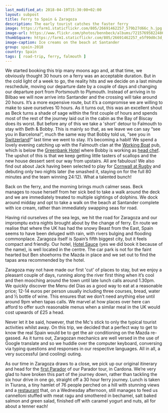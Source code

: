 ```yaml
---
last_modified_at: 2018-04-19T15:30:00+02:00
layout: subpost
title: Ferry to Spain & Zaragoza
description: The early tourist catches the faster ferry
image: https://farm1.staticflickr.com/805/26691462257_579b27d66c_h.jpg
image-url: https://www.flickr.com/photos/bennbeck/albums/72157695822486855
thumbSquare: https://farm1.staticflickr.com/805/26691462257_e5f99d0c3d_q.jpg
image-caption: Ice creams on the beach at Santander
group: spain-2018
country: Spain
tags: [ road-trip, ferry, falmouth ]
---
```


We started booking this trip many moons ago and, at that time, we obviously thought 30 hours on a ferry was an acceptable duration. 
But in the cold light of a week to go, the reality hits and we decide on a last minute reschedule, moving our departure date by a couple of days and changing 
our departure port from Portsmouth to Plymouth. Instead of arriving in to Bilbao we will now arrive into Santander and the crossing will take around 20 hours. 
It’s a more expensive route, but it’s a compromise we are willing to make to save ourselves 10 hours. As it turns out, this was an excellent shout as Beck turns 
a shade of sage within the first couple of hours and spends most of the rest of the journey laid out in the cabin as the Bay of Biscay does its worst. 
But before any of this we take a 'short' detour to Falmouth to stay with Beth & Bobby. This is mainly so that, as we leave we can say “see you in Barcelona!”, 
much the same way that Bobby told us, “see you in [Switzerland](/2018/01/28/switzerland.html)!” last time we went to stay. It’s becoming a habit! We spend a lovely evening catching up with 
the Falmouth clan at the [Working Boat](https://www.greenbank-hotel.co.uk/food-and-drink/the-working-boat-pub/) pub, which is below the [Greenbank Hotel](https://www.greenbank-hotel.co.uk/) where Bobby is working as [head chef](https://www.greenbank-hotel.co.uk/our-hotel/blog/meet-our-new-head-chef-bobby-southworth/greenbank-hotel-head-chef-bobby-southworth-falmouth-cornwall-chefs/). 
The  upshot of this is that we keep getting little tasters of scallops and the new house  dessert sent our way from upstairs. All are fabulous! 
We also find out about Jack having been selected to play for [Cornwall at Rugby](http://www.cornwall-rfu.org.uk/news/item/1284-tamar-cup-teams-announced) and debuting only two nights later (he smashed it, staying on for the full 80 minutes and the team winning 24:12).
What a talented bunch! 

Back on the ferry, and the morning brings much calmer seas. 
Beck manages to rouse herself from her sick bed to take a walk around the deck and we are immediately treated to multiple sightings of dolphins. 
We dock around midday and opt to take a walk on the beach at Santander complete with ice cream, rather than immediately swapping seas for road. 

Having rid ourselves of the sea legs, we hit the road for Zaragoza and our impromptu extra nights brought about by the change of ferry. 
En route we realise that where the UK has had the snowy Beast from the East, Spain seems to have been deluged with rain, with rivers bulging and flooding commonplace.
Zaragoza itself is Spain’s fifth biggest city, but it feels compact and friendly. Our hotel, [Hotel Sauce](https://www.hotelsauce.com/en/) (yes we did book it because of the name), is well located in the centre.
The car park is not for the faint hearted but Ben shoehorns the Mazda in place and we set out to find the tapas area recommended by the hotel. 

Zaragoza may not have made our first 'cut' of places to stay, but we enjoy a pleasant couple of days, running along the river first thing when it’s cool and then mooching around
the town until late lunch calls around 1.30pm. We quickly discover the Menu del Dias as a good way to eat at a reasonable price; 12-14 euros per person usually including three
courses, bread, water and ½ bottle of wine. This ensures that we don’t need anything else until around 9pm when tapas calls. We marvel at how places over here can afford to offer
such reasonable menus when a similar meal in the UK would cost upwards of £25 a head.

Never let it be said, however, that the Mc's stick to only the typical tourist activities whilst away. On this trip, we decided that a perfect way to get to know the real
Spain would be to get the air conditioning on the Mazda re-gassed. As it turns out, Zaragozan mechanics are well versed in the use of Google translate and so we huddle over
the computer keyboard, conversing via typing questions and responses in our respective languages. All in all, a very successful (and cooling) outing.

As our time in Zaragoza draws to a close, we pick up our original itinerary and head for the [first Parador](http://www.parador.es/en/paradores/parador-de-carmona) of our Parador tour, in Cardona. We’re very glad to have broken
this part of the journey down, rather than tackling the six hour drive in one go, straight off a 30 hour ferry journey. Lunch is taken in Tiurana, a tiny hamlet of 76 people perched
on a hill with stunning views and a [restaurant](http://restaurantsoles.blogspot.com.es/) that, on a Wednesday afternoon, still manages to feed us cannelloni stuffed with meat ragu and smothered in bechamel, salt baked salmon
and green salad, finished off with caramel yogurt and nuts, all for about a tenner each! 